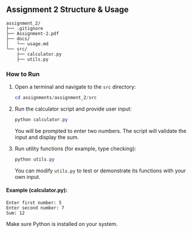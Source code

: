 ## Assignment 2 Structure & Usage

```
assignment_2/
├── .gitignore
├── Assignment-2.pdf
├── docs/
│   └── usage.md
└── src/
    ├── calculator.py
    ├── utils.py
```

### How to Run

1. Open a terminal and navigate to the `src` directory:
	```powershell
	cd assignments/assignment_2/src
	```

2. Run the calculator script and provide user input:
	```powershell
	python calculator.py
	```
	You will be prompted to enter two numbers. The script will validate the input and display the sum.

3. Run utility functions (for example, type checking):
	```powershell
	python utils.py
	```
	You can modify `utils.py` to test or demonstrate its functions with your own input.

#### Example (calculator.py):
```
Enter first number: 5
Enter second number: 7
Sum: 12
```

Make sure Python is installed on your system.

